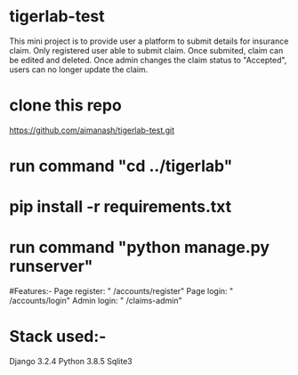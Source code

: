 # tigerlab-test
This mini project is to provide user a platform to submit details for insurance claim. Only registered user able to submit claim. Once submited, claim can be edited and deleted.
Once admin changes the claim status to "Accepted", users can no longer update the claim. 

# clone this repo
https://github.com/aimanash/tigerlab-test.git

# run command "cd ../tigerlab"

# pip install -r requirements.txt

# run command "python manage.py runserver"

#Features:-
   Page register:  " /accounts/register" 
   Page login:  " /accounts/login" 
   Admin login:  " /claims-admin" 
   
# Stack used:-
  Django 3.2.4
  Python 3.8.5
  Sqlite3
  
 
  
  

